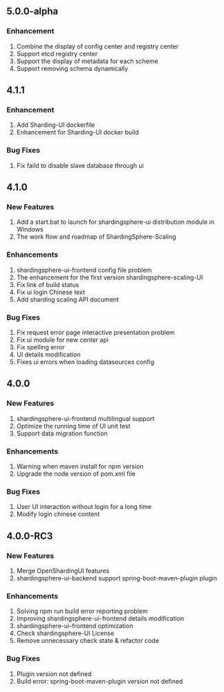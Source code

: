 
## 5.0.0-alpha

### Enhancement

1. Combine the display of config center and registry center
1. Support etcd registry center
1. Support the display of metadata for each scheme
1. Support removing schema dynamically

## 4.1.1

### Enhancement

1. Add Sharding-UI dockerfile
2. Enhancement for Sharding-UI docker build 

### Bug Fixes

1. Fix faild to disable slave database through ui

## 4.1.0

### New Features

1. Add a start.bat to launch for shardingsphere-ui distribution module in Windows
1. The work flow and roadmap of ShardingSphere-Scaling

### Enhancements

1. shardingsphere-ui-frontend config file problem
1. The enhancement for the first version shardingsphere-scaling-UI
1. Fix link of build status
1. Fix ui login Chinese text
1. Add sharding scaling API document

### Bug Fixes

1. Fix request error page interactive presentation problem
1. Fix ui module for new center api 
1. Fix spelling error
1. UI details modification
1. Fixes ui errors when loading datasources config

## 4.0.0

### New Features

1. shardingsphere-ui-frontend multilingual support
1. Optimize the running time of UI unit test
1. Support data migration function

### Enhancements

1. Warning when maven install for npm version
1. Upgrade the node version of pom.xml file

### Bug Fixes

1. User UI interaction without login for a long time
1. Modify login chinese content

## 4.0.0-RC3

### New Features

1. Merge OpenShardingUI features
1. shardingsphere-ui-backend support spring-boot-maven-plugin plugin

### Enhancements

1. Solving npm run build error reporting problem
1. Improving shardingsphere-ui-frontend details modification
1. shardingsphere-ui-frontend optimization
1. Check shardingsphere-UI License
1. Remove unnecessary check state & refactor code

### Bug Fixes

1. Plugin version not defined
1. Build error: spring-boot-maven-plugin version not defined